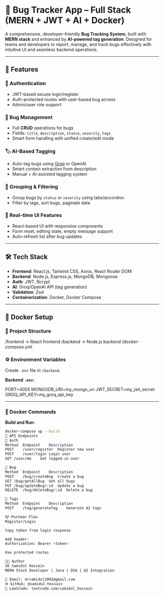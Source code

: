 # 🐞 Bug Tracker App – Full Stack (MERN + JWT + AI + Docker)

A comprehensive, developer-friendly **Bug Tracking System**, built with **MERN stack** and enhanced by **AI-powered tag generation**. Designed for teams and developers to report, manage, and track bugs effectively with intuitive UI and seamless backend operations.

---

## 🚀 Features

### 🔐 Authentication
- JWT-based secure login/register
- Auth-protected routes with user-based bug access
- Admin/user role support

### 🐛 Bug Management
- Full **CRUD** operations for bugs
- Fields: `title`, `description`, `status`, `severity`, `tags`
- Smart form handling with unified create/edit mode

### 🏷️ AI-Based Tagging
- Auto-tag bugs using [Groq](https://groq.com) or OpenAI
- Smart context extraction from description
- Manual + AI-assisted tagging system

### 📂 Grouping & Filtering
- Group bugs by `status` or `severity` using tabs/accordion
- Filter by tags, sort bugs, paginate data

### 🔄 Real-time UI Features
- React-based UI with responsive components
- Form reset, editing state, empty message support
- Auto-refresh list after bug updates

---

## 🛠️ Tech Stack

- **Frontend**: React.js, Tailwind CSS, Axios, React Router DOM
- **Backend**: Node.js, Express.js, MongoDB, Mongoose
- **Auth**: JWT, Bcrypt
- **AI**: Groq/OpenAI API (tag generation)
- **Validation**: Zod
- **Containerization**: Docker, Docker Compose

---

## 🐳 Docker Setup

### 📁 Project Structure
/frontend → React frontend
/backend → Node.js backend
/docker-compose.yml

### ⚙️ Environment Variables

Create `.env` file in `/backend`.

**Backend `.env`:**


PORT=4005
MONGODB_URI=my_mongo_uri
JWT_SECRET=my_jwt_secret
GROQ_API_KEY=my_groq_api_key


---

### 📄 Docker Commands

**Build and Run:**
```bash
docker-compose up --build
🔗 API Endpoints
👤 Auth
Method	Endpoint	Description
POST	/user/register	Register new user
POST	/user/login	Login user
GET	/user/me	Get logged-in user

🐞 Bug
Method	Endpoint	Description
POST	/bug/createBug	Create a bug
GET	/bug/getAllBug	Get all bugs
PUT	/bug/updateBug/:id	Update a bug
DELETE	/bug/deleteBug/:id	Delete a bug

🧠 Tags
Method	Endpoint	Description
POST	/tag/generateTag	Generate AI tags

📪 Postman Flow
Register/Login

Copy token from login response

Add header:
Authorization: Bearer <token>

Use protected routes

👨‍💻 Author
SK Samidul Hossain
MERN Stack Developer | Java | DSA | AI Integration

📧 Email: mrsamidul2002@gmail.com
🌐 GitHub: @samidul-hossain
📘 LeetCode: leetcode.com/samidul_hossain